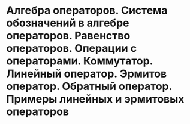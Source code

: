 # Алгебра операторов. Система обозначений в алгебре операторов. Равенство операторов. Операции с операторами. Коммутатор. Линейный оператор. Эрмитов оператор. Обратный оператор. Примеры линейных и эрмитовых операторов

